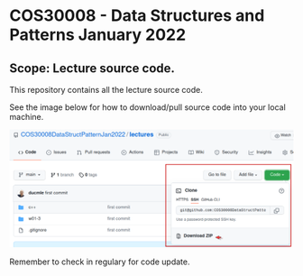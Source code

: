 COS30008 - Data Structures and Patterns
January 2022
==============
## Scope: Lecture source code.

This repository contains all the lecture source code.

See the image below for how to download/pull source code into your local machine.

![Github Howto](images/Github-howto-sourcecode.png)

Remember to check in regulary for code update.